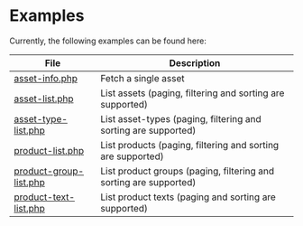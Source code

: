 # Examples
Currently, the following examples can be found here:

| File                                             | Description                                                       |
| ------------------------------------------------ | ----------------------------------------------------------------- |
| [asset-info.php](asset-info.php)                 | Fetch a single asset                                              |
| [asset-list.php](asset-list.php)                 | List assets (paging, filtering and sorting are supported)         |
| [asset-type-list.php](asset-type-list.php)       | List asset-types (paging, filtering and sorting are supported)    |
| [product-list.php](product-list.php)             | List products (paging, filtering and sorting are supported)       |
| [product-group-list.php](product-group-list.php) | List product groups (paging, filtering and sorting are supported) |
| [product-text-list.php](product-text-list.php)   | List product texts (paging and sorting are supported)             |
